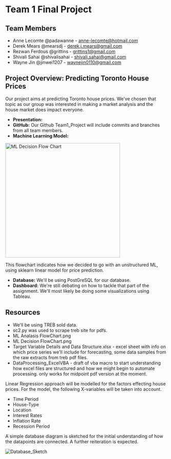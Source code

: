 # Team 1 Final Project 

## Team Members
- Anne Lecomte @padawanne - anne-lecomte@hotmail.com
- Derek Mears @mearsdj - derek.j.mears@gmail.com
- Rezwan Ferdous @grittins - grittins1@gmail.com
- Shivali Sahai @shivalisahai - shivali.sahai@gmail.com
- Wayne Jin @jinwei1207 - waynejin0110@gmail.com

## Project Overview: Predicting Toronto House Prices
Our project aims at predicting Toronto house prices. We've chosen that topic as our group was interested in making a market analysis and the house market does impact everyone. 

- **Presentation:** 
- **GitHub:** Our Github Team1_Project will include commits and branches from all team members.
- **Machine Learning Model:** 
<img width="358" alt="ML Decision Flow Chart" src="https://user-images.githubusercontent.com/104603046/192656877-cbfa1361-aaf9-42f6-a58b-85b0d71beeea.png">

This flowchart indicates how we decided to go with an unstructured ML, using sklearn linear model for price prediction.

- **Database:** We'll be using PostGreSQL for our database.
- **Dashboard:** We're still debating on how to tackle that part of the assignment. We'll most likely be doing some visualizations using Tableau. 

## Resources 
- We'll be using TREB sold data.
- sc2.py was used to scrape treb site for pdfs. 
- ML Analasis FlowChart.png
- ML Decision FlowChart.png
- Target Variable Details and Data Structure.xlsx - excel sheet with info on which price series we'll include for forecasting, some data samples from the raw extracts from treb pdf files.
- DataProcessing_ExcelVBA - draft of vba macro to start understanding how excel files are structured and how we might begin to automate processing. only works for midpoint pdf version at the moment.


Linear Regression approach will be modelled for the factors effecting house prices. For the model, the following X-variables will be taken into account. 
- Time Period 
- House-Type 
- Location 
- Interest Rates
- Inflation Rate
- Recession Period

A simple database diagram is sketched for the initial understanding of how the datapoints are connected. A further reiteration is expected. 

![Database_Sketch](https://user-images.githubusercontent.com/104872971/192127719-8e3ef7e1-a358-47a3-b067-08b6667e969c.png)


